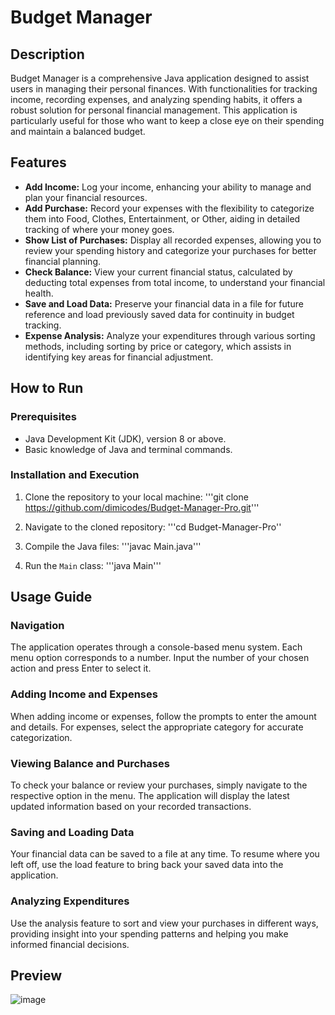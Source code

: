 # Budget Manager

## Description
Budget Manager is a comprehensive Java application designed to assist users in managing their personal finances. With functionalities for tracking income, recording expenses, and analyzing spending habits, it offers a robust solution for personal financial management. This application is particularly useful for those who want to keep a close eye on their spending and maintain a balanced budget.

## Features

- **Add Income:** Log your income, enhancing your ability to manage and plan your financial resources.
- **Add Purchase:** Record your expenses with the flexibility to categorize them into Food, Clothes, Entertainment, or Other, aiding in detailed tracking of where your money goes.
- **Show List of Purchases:** Display all recorded expenses, allowing you to review your spending history and categorize your purchases for better financial planning.
- **Check Balance:** View your current financial status, calculated by deducting total expenses from total income, to understand your financial health.
- **Save and Load Data:** Preserve your financial data in a file for future reference and load previously saved data for continuity in budget tracking.
- **Expense Analysis:** Analyze your expenditures through various sorting methods, including sorting by price or category, which assists in identifying key areas for financial adjustment.

## How to Run

### Prerequisites
- Java Development Kit (JDK), version 8 or above.
- Basic knowledge of Java and terminal commands.

### Installation and Execution
1. Clone the repository to your local machine:
'''git clone https://github.com/dimicodes/Budget-Manager-Pro.git'''

2. Navigate to the cloned repository:
'''cd Budget-Manager-Pro''

3. Compile the Java files:
'''javac Main.java'''

4. Run the `Main` class:
'''java Main'''

## Usage Guide

### Navigation
The application operates through a console-based menu system. Each menu option corresponds to a number. Input the number of your chosen action and press Enter to select it.

### Adding Income and Expenses
When adding income or expenses, follow the prompts to enter the amount and details. For expenses, select the appropriate category for accurate categorization.

### Viewing Balance and Purchases
To check your balance or review your purchases, simply navigate to the respective option in the menu. The application will display the latest updated information based on your recorded transactions.

### Saving and Loading Data
Your financial data can be saved to a file at any time. To resume where you left off, use the load feature to bring back your saved data into the application.

### Analyzing Expenditures
Use the analysis feature to sort and view your purchases in different ways, providing insight into your spending patterns and helping you make informed financial decisions.

## Preview

![image](https://github.com/dimicodes/Budget-Manager-Pro/assets/45632694/1269a56f-ae15-465d-ba5c-f0a0c846d225)
